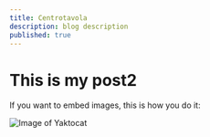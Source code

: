 ```yaml
---
title: Centrotavola
description: blog description
published: true
---
```


# This is my post2
If you want to embed images, this is how you do it:

![Image of Yaktocat](assets/logo.png)
